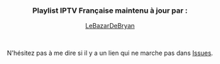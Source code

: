 <h3 align="center"> Playlist IPTV Française maintenu à jour par :</h3>
  
  <p align="center"><a href="https://github.com/LeBazarDeBryan"> LeBazarDeBryan </a></p>
  
<br>
  
  <p align="center"> N'hésitez pas à me dire si il y a un lien qui ne marche pas dans <a href="https://github.com/LeBazarDeBryan/XTVZ_/issues/new">Issues</a>.</p>
